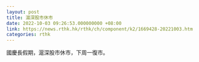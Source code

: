 ```yaml
---
layout: post
title: 滬深股市休市
date: 2022-10-03 09:26:53.000000000 +08:00
link: https://news.rthk.hk/rthk/ch/component/k2/1669428-20221003.htm
categories: rthk
---
```


國慶長假期，滬深股市休市，下周一復市。
